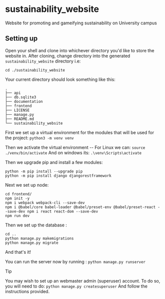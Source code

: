 # sustainability_website

Website for promoting and gameifying sustainability on University campus

## Setting up

Open your shell and clone into whichever directory you'd like to store the website in.
After cloning, change directory into the generated ```sustainability_website``` directory i.e:
```
cd ./sustainability_website 
```

Your current directory should look something like this:
```
.
├── api
├── db.sqlite3
├── documentation
├── frontend
├── LICENSE
├── manage.py
├── README.md
└── sustainability_website
```

First we set up a virtual environment for the modules that will be used for the project:
``` python3 -m venv venv ```

Then we activate the virtual environment --
For Linux we can:
``` source ./venv/bin/activate ```
And on windows its: 
```.\venv\Scripts\activate```

Then we upgrade pip and install a few modules:
```
python -m pip install --upgrade pip 
python -m pip install django djangorestframework
```

Next we set up node:
```
cd frontend/ 
npm init -y 
npm i webpack webpack-cli --save-dev 
npm i @babel/core babel-loader @babel/preset-env @babel/preset-react --save-dev npm i react react-dom --save-dev 
npm run dev
```

Then we set up the database :
```
cd ..
python manage.py makemigrations 
python manage.py migrate 
```

And that's it!

You can run the server now by running :
```python manage.py runserver``` 

>[!TIP]
>You may wish to set up an webmaster admin (superuser) account. 
>To do so, you will need to do:
>```python manage.py createsuperuser``` 
>And follow the instructions provided.

